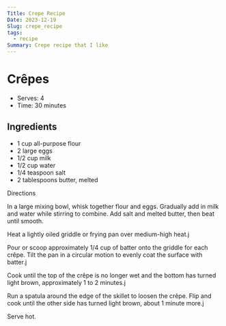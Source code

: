 ```yaml
---
Title: Crepe Recipe
Date: 2023-12-19
Slug: crepe_recipe
tags:
  - recipe
Summary: Crepe recipe that I like
---
```


# Crêpes

* Serves: 4
* Time: 30 minutes

## Ingredients

* 1 cup all-purpose flour
* 2 large eggs
* 1/2 cup milk
* 1/2 cup water
* 1/4 teaspoon salt
* 2 tablespoons butter, melted

Directions

In a large mixing bowl, whisk together flour and eggs. Gradually add in milk and water while stirring to combine. Add salt and melted butter, then beat until smooth.

Heat a lightly oiled griddle or frying pan over medium-high heat.j

Pour or scoop approximately 1/4 cup of batter onto the griddle for each crêpe. Tilt the pan in a circular motion to evenly coat the surface with batter.j

Cook until the top of the crêpe is no longer wet and the bottom has turned light brown, approximately 1 to 2 minutes.j

Run a spatula around the edge of the skillet to loosen the crêpe. Flip and cook until the other side has turned light brown, about 1 minute more.j

Serve hot.

